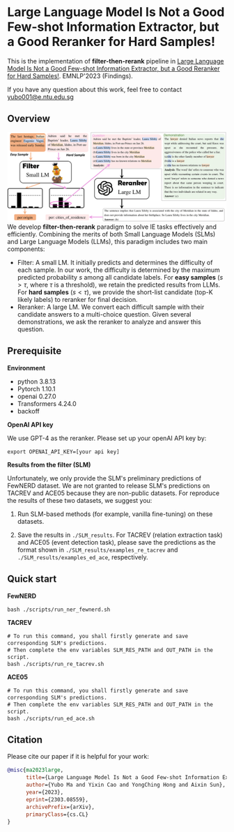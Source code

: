 # Large Language Model Is Not a Good Few-shot Information Extractor, but a Good Reranker for Hard Samples!
This is the implementation of **filter-then-rerank** pipeline in [Large Language Model Is Not a Good Few-shot Information Extractor, but a Good Reranker for Hard Samples!](https://arxiv.org/abs/2303.08559). EMNLP'2023 (Findings). 

If you have any question about this work, feel free to contact yubo001@e.ntu.edu.sg


## Overview
![](./filter-then-rerank-new.png)
We develop **filter-then-rerank** paradigm to solve IE tasks effectively and efficiently. Combining the merits of both Small Language Models (SLMs) and Large Language Models (LLMs), this paradigm includes two main components:
* Filter: A small LM. It initially predicts and determines the difficulty of each sample. In our work, the difficulty is determined by the maximum predicted probability $s$ among all candidate labels. For **easy samples** ($s > \tau$, where $\tau$ is a threshold), we retain the predicted results from LLMs. For **hard samples** ($s < \tau$), we provide the short-list candidate (top-K likely labels) to reranker for final decision.
* Reranker: A large LM. We convert each difficult sample with their candidate answers to a multi-choice question. Given several demonstrations, we ask the reranker to analyze and answer this question.



## Prerequisite
**Environment**
* python 3.8.13
* Pytorch 1.10.1
* openai 0.27.0
* Transformers 4.24.0
* backoff

**OpenAI API key**

We use GPT-4 as the reranker. Please set up your openAI API key by:
```
export OPENAI_API_KEY=[your api key]
```

**Results from the filter (SLM)**

Unfortunately, we only provide the SLM's preliminary predictions of FewNERD dataset. We are not granted to release SLM's predictions on TACREV and ACE05 because they are non-public datasets. For reproduce the results of these two datasets, we suggest you:

1. Run SLM-based methods (for example, vanilla fine-tuning) on these datasets.

2. Save the results in `./SLM_results`. For TACREV (relation extraction task) and ACE05 (event detection task), please save the predictions as the format shown in `./SLM_results/examples_re_tacrev` and `./SLM_results/examples_ed_ace`, respectively.


## Quick start
**FewNERD**
```
bash ./scripts/run_ner_fewnerd.sh
```

**TACREV**
```
# To run this command, you shall firstly generate and save corresponding SLM's predictions.
# Then complete the env variables SLM_RES_PATH and OUT_PATH in the script.
bash ./scripts/run_re_tacrev.sh
```

**ACE05**
```
# To run this command, you shall firstly generate and save corresponding SLM's predictions.
# Then complete the env variables SLM_RES_PATH and OUT_PATH in the script.
bash ./scripts/run_ed_ace.sh
```

## Citation
Please cite our paper if it is helpful for your work:
```bibtex
@misc{ma2023large,
      title={Large Language Model Is Not a Good Few-shot Information Extractor, but a Good Reranker for Hard Samples!}, 
      author={Yubo Ma and Yixin Cao and YongChing Hong and Aixin Sun},
      year={2023},
      eprint={2303.08559},
      archivePrefix={arXiv},
      primaryClass={cs.CL}
}
```
